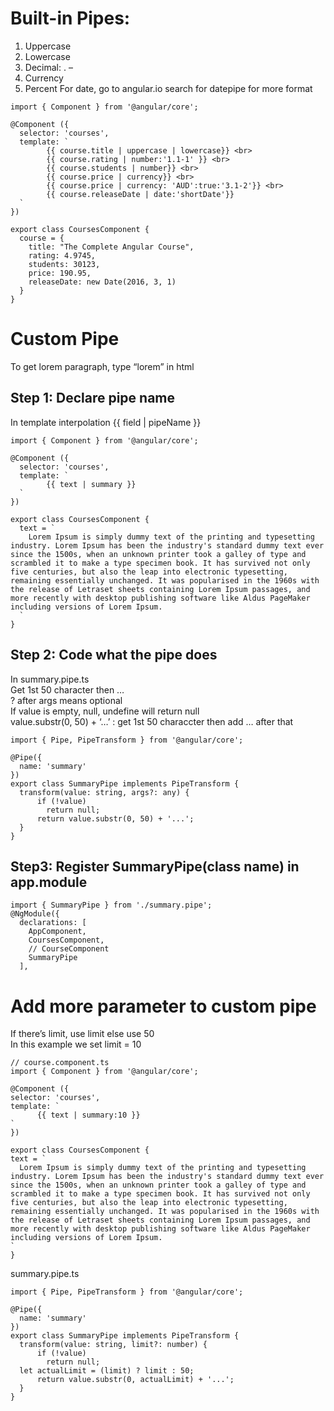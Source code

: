 # Built-in Pipes:
  1. Uppercase
  2. Lowercase
  3. Decimal: <number of integer digit> .<min number after dec> –<max number after dec point>
  4. Currency
  5. Percent
  For date, go to angular.io search for datepipe for more format 

  ```
  import { Component } from '@angular/core';

  @Component ({
    selector: 'courses',
    template: `
          {{ course.title | uppercase | lowercase}} <br>
          {{ course.rating | number:'1.1-1' }} <br>
          {{ course.students | number}} <br>
          {{ course.price | currency}} <br>
          {{ course.price | currency: 'AUD':true:'3.1-2'}} <br>
          {{ course.releaseDate | date:'shortDate'}}
    `
  })

  export class CoursesComponent {
    course = {
      title: "The Complete Angular Course",
      rating: 4.9745,
      students: 30123,
      price: 190.95,
      releaseDate: new Date(2016, 3, 1)
    }
  }

  ```
  
# Custom Pipe
  To get lorem paragraph, type “lorem” in html<br>
  
  ## Step 1: Declare pipe name
  In template interpolation {{ field | pipeName }}
  ```
  import { Component } from '@angular/core';

  @Component ({
    selector: 'courses',
    template: `
          {{ text | summary }}
    `
  })

  export class CoursesComponent {
    text = `
      Lorem Ipsum is simply dummy text of the printing and typesetting industry. Lorem Ipsum has been the industry's standard dummy text ever since the 1500s, when an unknown printer took a galley of type and scrambled it to make a type specimen book. It has survived not only five centuries, but also the leap into electronic typesetting, remaining essentially unchanged. It was popularised in the 1960s with the release of Letraset sheets containing Lorem Ipsum passages, and more recently with desktop publishing software like Aldus PageMaker including versions of Lorem Ipsum.
    `
  }

  ```
  ## Step 2: Code what the pipe does
  In summary.pipe.ts<br>
  Get 1st 50 character then …<br>
  ? after args means optional<br>
  If value is empty, null, undefine will return null<br>
  value.substr(0, 50) + ‘…’ : get 1st 50 characcter then add … after that
  ```
  import { Pipe, PipeTransform } from '@angular/core';

  @Pipe({
    name: 'summary'
  })
  export class SummaryPipe implements PipeTransform {
    transform(value: string, args?: any) {
        if (!value)
          return null;
        return value.substr(0, 50) + '...';
    }
  }
  ```
  ## Step3: Register SummaryPipe(class name) in app.module
  ```
  import { SummaryPipe } from './summary.pipe';
  @NgModule({
    declarations: [
      AppComponent,
      CoursesComponent,
      // CourseComponent
      SummaryPipe
    ],
  ```

  # Add more parameter to custom pipe
  If there’s limit, use limit else use 50<br>
  In this example we set limit = 10
  ```
  // course.component.ts
  import { Component } from '@angular/core';

@Component ({
  selector: 'courses',
  template: `
        {{ text | summary:10 }}
  `
})

export class CoursesComponent {
  text = `
    Lorem Ipsum is simply dummy text of the printing and typesetting industry. Lorem Ipsum has been the industry's standard dummy text ever since the 1500s, when an unknown printer took a galley of type and scrambled it to make a type specimen book. It has survived not only five centuries, but also the leap into electronic typesetting, remaining essentially unchanged. It was popularised in the 1960s with the release of Letraset sheets containing Lorem Ipsum passages, and more recently with desktop publishing software like Aldus PageMaker including versions of Lorem Ipsum.
  `
}
  ```

  summary.pipe.ts
  ```
  import { Pipe, PipeTransform } from '@angular/core';

  @Pipe({
    name: 'summary'
  })
  export class SummaryPipe implements PipeTransform {
    transform(value: string, limit?: number) {
        if (!value)
          return null;
    let actualLimit = (limit) ? limit : 50;
        return value.substr(0, actualLimit) + '...';
    }
  }

  ```
